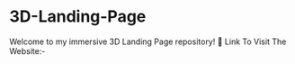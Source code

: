 # 3D-Landing-Page
Welcome to my immersive 3D Landing Page repository! 🚀
Link To Visit The Website:-
